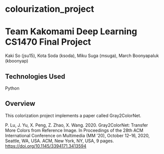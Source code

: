 # colourization_project

# Team Kakomami Deep Learning CS1470 Final Project

Kaki So (jsu15), Kota Soda (ksoda), Miku Suga (msuga), March Boonyapaluk (kboonyap)

## Technologies Used

Python

## Overview

This colorization project implements a paper called Gray2ColorNet. 

P. Lu, J. Yu, X. Peng, Z. Zhao, X. Wang. 2020. Gray2ColorNet: Transfer More
Colors from Reference Image. In Proceedings of the 28th ACM International
Conference on Multimedia (MM ’20), October 12–16, 2020, Seattle, WA, USA.
ACM, New York, NY, USA, 9 pages. https://doi.org/10.1145/3394171.3413594

